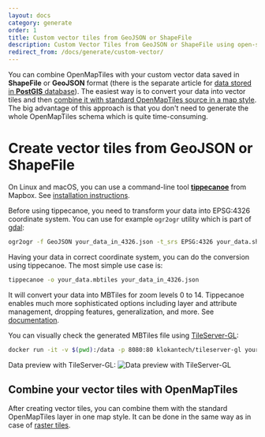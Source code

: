 ```yaml
---
layout: docs
category: generate
order: 1
title: Custom vector tiles from GeoJSON or ShapeFile
description: Custom Vector Tiles from GeoJSON or ShapeFile using open-source tools
redirect_from: /docs/generate/custom-vector/
---
```


You can combine OpenMapTiles with your custom vector data saved in **ShapeFile** or **GeoJSON** format (there is the separate article for [data stored in **PostGIS** database](/docs/generate/custom-vector-from-postgis/)). The easiest way is to convert your data into vector tiles and then [combine it with standard OpenMapTiles source in a map style](https://openmaptiles.org/docs/raster/custom-raster/#prepare-map-style). The big advantage of this approach is that you don't need to generate the whole OpenMapTiles schema which is quite time-consuming.


# Create vector tiles from GeoJSON or ShapeFile

On Linux and macOS, you can use a command-line tool [**tippecanoe**](https://github.com/mapbox/tippecanoe) from Mapbox. See [installation instructions](https://www.mapbox.com/help/large-data-tippecanoe/#install-tippecanoe-and-gdal).

Before using tippecanoe, you need to transform your data into EPSG:4326 coordinate system. You can use for example `ogr2ogr` utility which is part of [gdal](http://www.gdal.org/):
```bash
ogr2ogr -f GeoJSON your_data_in_4326.json -t_srs EPSG:4326 your_data.shp
```

Having your data in correct coordinate system, you can do the conversion using tippecanoe. The most simple use case is:
```bash
tippecanoe -o your_data.mbtiles your_data_in_4326.json
```

It will convert your data into MBTiles for zoom levels 0 to 14. Tippecanoe enables much more sophisticated options including layer and attribute management, dropping features, generalization, and more. See [documentation](https://github.com/mapbox/tippecanoe#options).

You can visually check the generated MBTiles file using [TileServer-GL](/docs/host/tileserver-gl/):
```bash
docker run -it -v $(pwd):/data -p 8080:80 klokantech/tileserver-gl your_data.mbtiles
```

Data preview with TileServer-GL:
<img src='/img/custom-vector-tileserver-gl.png' alt='Data preview with TileServer-GL' />

## Combine your vector tiles with OpenMapTiles
After creating vector tiles, you can combine them with the standard OpenMapTiles layer in one map style. It can be done in the same way as in case of [raster tiles](/docs/raster/custom-raster/#prepare-map-style).
